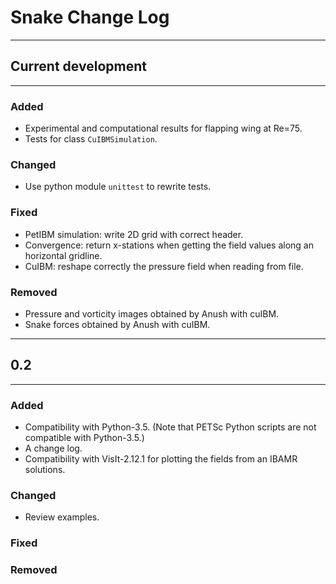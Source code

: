 # Snake Change Log

---

## Current development

---

### Added
* Experimental and computational results for flapping wing at Re=75.
* Tests for class `CuIBMSimulation`.

### Changed
* Use python module `unittest` to rewrite tests.

### Fixed
* PetIBM simulation: write 2D grid with correct header.
* Convergence: return x-stations when getting the field values along an horizontal gridline.
* CuIBM: reshape correctly the pressure field when reading from file.

### Removed
* Pressure and vorticity images obtained by Anush with cuIBM.
* Snake forces obtained by Anush with cuIBM.

---

## 0.2

---

### Added

* Compatibility with Python-3.5. (Note that PETSc Python scripts are not compatible with Python-3.5.)
* A change log.
* Compatibility with VisIt-2.12.1 for plotting the fields from an IBAMR solutions.

### Changed

* Review examples.

### Fixed


### Removed

